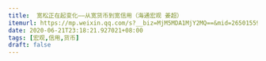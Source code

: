 ```yaml
---
title:  宽松正在起变化——从宽货币到宽信用（海通宏观 姜超）
itemurl: https://mp.weixin.qq.com/s?__biz=MjM5MDA1MjY2MQ==&mid=2650155935&idx=1&sn=bded2a0a4862e04b0e716f299f7d4110&chksm=be4833c5893fbad3309cc5c428774b42794824f5e11c75f04e9d39ce4b89229d520e250e9c8d#rd
date: 2020-06-21T23:18:21.927021+08:00
tags: [宏观,信用,货币]
draft: false
---
```

